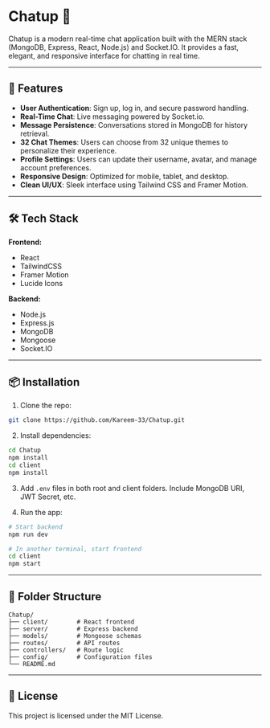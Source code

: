 # Chatup 💬

Chatup is a modern real-time chat application built with the MERN stack (MongoDB, Express, React, Node.js) and Socket.IO. It provides a fast, elegant, and responsive interface for chatting in real time.

---

## 🔧 Features

- **User Authentication**: Sign up, log in, and secure password handling.
- **Real-Time Chat**: Live messaging powered by Socket.io.
- **Message Persistence**: Conversations stored in MongoDB for history retrieval.
- **32 Chat Themes**: Users can choose from 32 unique themes to personalize their experience.
- **Profile Settings**: Users can update their username, avatar, and manage account preferences.
- **Responsive Design**: Optimized for mobile, tablet, and desktop.
- **Clean UI/UX**: Sleek interface using Tailwind CSS and Framer Motion.

---

## 🛠️ Tech Stack

**Frontend:**

- React
- TailwindCSS
- Framer Motion
- Lucide Icons

**Backend:**

- Node.js
- Express.js
- MongoDB
- Mongoose
- Socket.IO

---

## 📦 Installation

1. Clone the repo:

```bash
git clone https://github.com/Kareem-33/Chatup.git
```

2. Install dependencies:

```bash
cd Chatup
npm install
cd client
npm install
```

3. Add `.env` files in both root and client folders. Include MongoDB URI, JWT Secret, etc.

4. Run the app:

```bash
# Start backend
npm run dev

# In another terminal, start frontend
cd client
npm start
```

---

## 📂 Folder Structure

```
Chatup/
├── client/        # React frontend
├── server/        # Express backend
├── models/        # Mongoose schemas
├── routes/        # API routes
├── controllers/   # Route logic
├── config/        # Configuration files
└── README.md
```

---

## 📄 License

This project is licensed under the MIT License.

